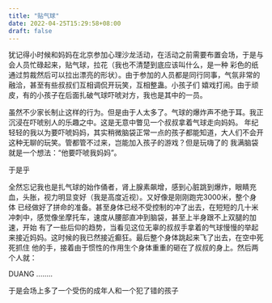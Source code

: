 ```yaml
---
title: "贴气球"
date: 2022-04-25T15:29:58+08:00
draft: false
---
```




犹记得小时候和妈妈在北京参加心理沙龙活动，在活动之前需要布置会场，于是与会人员忙碌起来，贴气球，拉花（我也不清楚到底应该叫什么，是一种
彩色的纸通过剪裁然后可以拉出漂亮的形状）。由于参加的人员都是同行同事，气氛非常的融洽，甚至有些叔叔们互相调侃开玩笑，互相整蛊。小孩子们
嬉戏打闹。由于顽皮，有的小孩子在后面扎破气球吓唬对方，我也是其中的一员。

虽然不少家长制止这样的行为。但是由于人太多了。气球的爆炸声不绝于耳。我正沉浸在吓唬别人的乐趣之中。这是无意中瞥见一个叔叔拿着气球走向妈妈。
年纪轻轻的我以为要吓唬妈妈，其实稍微脑袋正常一点的孩子都能知道，大人们不会开这种无聊的玩笑。管都管不过来，岂能加入孩子的游戏？但是玩嗨了的
我满脑袋就是一个想法：“他要吓唬我妈妈”。

于是乎

全然忘记我也是扎气球的始作俑者，肾上腺素飙增，感到心脏跳到爆炸，眼睛充血，头胀，视力明显变好（我是高度近视）。又好像是刚刚跑完3000米，整个身体
已经做好了拼命的准备。甚至身体已经不受控制的冲了出去，在短短的几十米冲刺中，感觉像坐摩托车，速度从腰部直冲到脑袋，甚至上半身跟不上双腿的加速，开始
有了一些后仰的趋势，当看见这位无辜的叔叔手拿着的气球慢慢的举起来接近妈妈。这时候的我已然接近癫狂。最后整个身体跳起来飞了出去，在空中死死抓住
他的手，接着由于惯性的作用生个身体重重的砸在了叔叔的身上。然后两个人就：

DUANG ........


于是会场上多了一个受伤的成年人和一个犯了错的孩子




